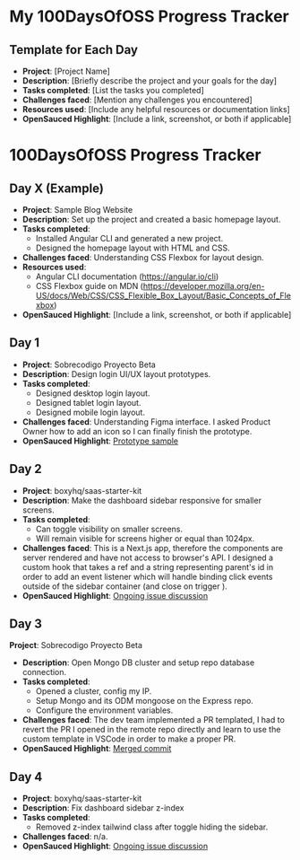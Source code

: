 # My 100DaysOfOSS Progress Tracker

## Template for Each Day

- **Project**: [Project Name]
- **Description**: [Briefly describe the project and your goals for the day]
- **Tasks completed**: [List the tasks you completed]
- **Challenges faced**: [Mention any challenges you encountered]
- **Resources used**: [Include any helpful resources or documentation links]
- **OpenSauced Highlight**: [Include a link, screenshot, or both if applicable]

# 100DaysOfOSS Progress Tracker

## Day X (Example)

- **Project**: Sample Blog Website
- **Description**: Set up the project and created a basic homepage layout.
- **Tasks completed**: 
  - Installed Angular CLI and generated a new project.
  - Designed the homepage layout with HTML and CSS.
- **Challenges faced**: Understanding CSS Flexbox for layout design.
- **Resources used**: 
  - Angular CLI documentation (https://angular.io/cli)
  - CSS Flexbox guide on MDN (https://developer.mozilla.org/en-US/docs/Web/CSS/CSS_Flexible_Box_Layout/Basic_Concepts_of_Flexbox)
- **OpenSauced Highlight**: [Include a link, screenshot, or both if applicable]

## Day 1

- **Project**: Sobrecodigo Proyecto Beta
- **Description**: Design login UI/UX layout prototypes.
- **Tasks completed**: 
  - Designed desktop login layout.
  - Designed tablet login layout.
  - Designed mobile login layout.
- **Challenges faced**: Understanding Figma interface. I asked Product Owner how to add an icon so I can finally finish the prototype.
- **OpenSauced Highlight**: [Prototype sample](https://github.com/shartrooper/open-saused-journey/blob/main/assets/login-prototype.jpg)

## Day 2

- **Project**: boxyhq/saas-starter-kit
- **Description**: Make the dashboard sidebar responsive for smaller screens.
- **Tasks completed**: 
  - Can toggle visibility on smaller screens.
  - Will remain visible for screens higher or equal than 1024px.
- **Challenges faced**: This is a Next.js app, therefore the components are server rendered and have not access to browser's API.
I designed a custom hook that takes a ref and a string representing parent's id in order to add an event listener which will handle
binding click events outside of the sidebar container (and close on trigger ).
- **OpenSauced Highlight**: [Ongoing issue discussion](https://github.com/boxyhq/saas-starter-kit/issues/202)

## Day 3
 **Project**: Sobrecodigo Proyecto Beta
- **Description**: Open Mongo DB cluster and setup repo database connection.
- **Tasks completed**: 
  - Opened a cluster, config my IP.
  - Setup Mongo and its ODM mongoose on the Express repo.
  - Configure the environment variables.
- **Challenges faced**: The dev team implemented a PR templated, I had to revert the PR I opened in the remote repo directly and learn 
to use the custom template in VSCode in order to make a proper PR.
- **OpenSauced Highlight**: [Merged commit](https://github.com/Sobrecodigo/sc-proyecto-beta-backend/commit/de8ffd9c313741163e1f98b37f8a57fb8a541771)

## Day 4

- **Project**: boxyhq/saas-starter-kit
- **Description**: Fix dashboard sidebar z-index
- **Tasks completed**: 
  - Removed z-index tailwind class after toggle hiding the sidebar.
- **Challenges faced**: n/a. 
- **OpenSauced Highlight**: [Ongoing issue discussion](https://github.com/boxyhq/saas-starter-kit/issues/202)
